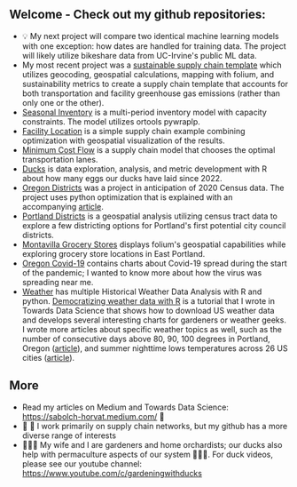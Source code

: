 ## Welcome - Check out my github repositories: 
- :bulb: My next project will compare two identical machine learning models with one exception: how dates are handled for training data.  The project will likely utilize bikeshare data from UC-Irvine's public ML data.
- My most recent project was a [sustainable supply chain template](https://github.com/wpbSabi/sustainable_supply_chain_template) which utilizes geocoding,  geospatial calculations, mapping with folium, and sustainability metrics to create a supply chain template that accounts for both transportation and facility greenhouse gas emissions (rather than only one or the other).
- [Seasonal Inventory](https://github.com/wpbSabi/python_optimization/tree/main/seasonal_inventory) is a multi-period inventory model with capacity constraints. The model utilizes ortools pywraplp.
- [Facility Location](https://github.com/wpbSabi/python_optimization/tree/main/facility_location) is a simple supply chain example combining optimization with geospatial visualization of the results.
- [Minimum Cost Flow](https://github.com/wpbSabi/python_optimization/tree/main/minimum_cost_flow) is a supply chain model that chooses the optimal transportation lanes.
- [Ducks](https://github.com/wpbSabi/ducks) is data exploration, analysis, and metric development with R about how many eggs our ducks have laid since 2022.  
- [Oregon Districts](https://github.com/wpbSabi/python_optimization/tree/main/oregon_districts) was a project in anticipation of 2020 Census data.  The project uses python optimization that is explained with an accompanying [article](https://towardsdatascience.com/how-to-draw-congressional-districts-in-python-with-linear-programming-b1e33c80bc52).
- [Portland Districts](https://github.com/wpbSabi/portland_potential_districts) is a geospatial analysis utilizing census tract data to explore a few districting options for Portland's first potential city council districts.
- [Montavilla Grocery Stores](https://github.com/wpbSabi/geospatial/tree/main/montavilla) displays folium's geospatial capabilities while exploring grocery store locations in East Portland.
- [Oregon Covid-19](https://github.com/wpbSabi/oregon-covid-19) contains charts about Covid-19 spread during the start of the pandemic; I wanted to know more about how the virus was spreading near me.
- [Weather](https://github.com/wpbSabi/weather) has multiple Historical Weather Data Analysis with R and python. [Democratizing weather data with R](https://towardsdatascience.com/democratizing-historical-weather-data-with-r-cc3c76dde7c5) is a tutorial that I wrote in Towards Data Science that shows how to download US weather data and develops several interesting charts for gardeners or weather geeks.  I wrote more articles about specific weather topics as well, such as the number of consecutive days above 80, 90, 100 degrees in Portland, Oregon ([article](https://towardsdatascience.com/use-itertools-groupby-to-count-consecutive-occurrences-in-python-7bb83248b83e)), and summer nighttime lows temperatures across 26 US cities ([article](https://towardsdatascience.com/a-look-at-summer-nighttime-low-temperatures-across-26-cities-in-the-us-9ea596c5f61f)).


## More
- Read my articles on Medium and Towards Data Science: https://sabolch-horvat.medium.com/ 📓 
- 🚚 🚢 I work primarily on supply chain networks, but my github has a more diverse range of interests
- 🌱🌲🌳 My wife and I are gardeners and home orchardists; our ducks also help with permaculture aspects of our system 🐛🦆🥚.  For duck videos, please see our youtube channel: https://www.youtube.com/c/gardeningwithducks


<!--
**wpbSabi/wpbSabi** is a ✨ _special_ ✨ repository because its `README.md` (this file) appears on your GitHub profile.
-->
